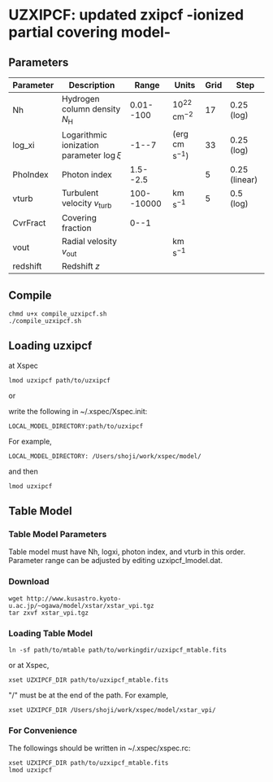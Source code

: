 
# UZXIPCF: updated zxipcf -ionized partial covering model-

## Parameters


| Parameter | Description | Range | Units | Grid | Step |
| -------- | -------- | -------- | -------- | -------- | -------- |
| Nh     | Hydrogen column density $N_\mathrm{H}$ | 0.01--100 | 10$^{22}$ cm$^{-2}$ | 17 | 0.25 (log) |
| log_xi | Logarithmic ionization parameter $\log\xi$ | -1--7 | (erg cm s$^{-1}$) | 33 | 0.25 (log) |
| PhoIndex | Photon index | 1.5--2.5 | | 5 | 0.25 (linear) |
| vturb     | Turbulent velocity $v_\mathrm{turb}$ | 100--10000 | km s$^{-1}$ | 5 | 0.5 (log) |
| CvrFract | Covering fraction | 0--1 |  |
| vout        | Radial velosity $v_\mathrm{out}$ | | km s$^{-1}$ |
| redshift | Redshift $z$ | |  |

## Compile
```
chmd u+x compile_uzxipcf.sh
./compile_uzxipcf.sh
```

## Loading uzxipcf
at Xspec
```
lmod uzxipcf path/to/uzxipcf
```
or

write the following in ~/.xspec/Xspec.init:
```
LOCAL_MODEL_DIRECTORY:path/to/uzxipcf
```
For example,
```
LOCAL_MODEL_DIRECTORY: /Users/shoji/work/xspec/model/
```
and then
```
lmod uzxipcf
```

## Table Model

### Table Model Parameters
Table model must have Nh, logxi, photon index, and vturb in this order.
Parameter range can be adjusted by editing uzxipcf_lmodel.dat.

### Download

```
wget http://www.kusastro.kyoto-u.ac.jp/~ogawa/model/xstar/xstar_vpi.tgz
tar zxvf xstar_vpi.tgz
```
### Loading Table Model
```
ln -sf path/to/mtable path/to/workingdir/uzxipcf_mtable.fits
```
or at Xspec,
```
xset UZXIPCF_DIR path/to/uzxipcf_mtable.fits
```
"/" must be at the end of the path. For example,
```
xset UZXIPCF_DIR /Users/shoji/work/xspec/model/xstar_vpi/
```

### For Convenience
The followings should be written in ~/.xspec/xspec.rc:
```
xset UZXIPCF_DIR path/to/uzxipcf_mtable.fits
lmod uzxipcf
```


